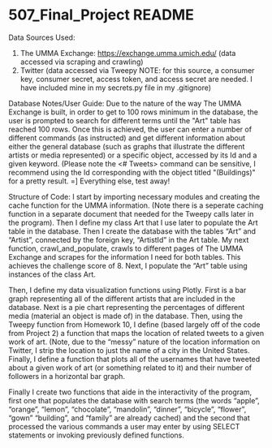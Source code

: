 # 507_Final_Project README

Data Sources Used:
1. The UMMA Exchange: https://exchange.umma.umich.edu/   (data accessed via scraping and crawling)
2. Twitter  (data accessed via Tweepy NOTE: for this source, a consumer key, consumer secret, access token, and access secret are needed. I have included mine in my secrets.py file in my .gitignore)

Database Notes/User Guide:
Due to the nature of the way The UMMA Exchange is built, in order to get to 100 rows minimum in the database, the user is prompted to search for different terms until the "Art" table has reached 100 rows. 
Once this is achieved, the user can enter a number of different commands (as instructed) and get different information about either the general database (such as graphs that illustrate the different artists or media represented) or a specific object, accessed by its Id and a given keyword. (Please note the <# Tweets> command can be sensitive, I recommend using the Id corresponding with the object titled "(Buildings)" for a pretty result. =] Everything else, test away!

Structure of Code:
I start by importing necessary modules and creating the cache function for the UMMA information. (Note there is a seperate caching function in a separate document that needed for the Tweepy calls later in the program). Then I define my class Art that I use later to populate the Art table in the database. Then I create the database with the tables “Art” and “Artist”, connected by the foreign key, “ArtistId” in the Art table. 
My next function, crawl_and_populate, crawls to different pages of The UMMA Exchange and scrapes for the information I need for both tables. This achieves the challenge score of 8. Next, I populate the “Art” table using instances of the class Art. 

Then, I define my data visualization functions using Plotly. First is a bar graph representing all of the different artists that are included in the database. Next is a pie chart representing the percentages of different media (material an object is made of) in the database. Then, using the Tweepy function from Homework 10, I define (based largely off of the code from Project 2) a function that maps the location of related tweets to a given work of art. (Note, due to the “messy” nature of the location information on Twitter, I strip the location to just the name of a city in the United States. Finally, I define a function that plots all of the usernames that have tweeted about a given work of art (or something related to it) and their number of followers in a horizontal bar graph. 

Finally I create two functions that aide in the interactivity of the program, first one that populates the database with search terms (the words “apple”, “orange”, “lemon”, “chocolate”, “mandolin”, “dinner”, “bicycle”, “flower”, “gown” “building”, and “family” are already cached) and the second that processed the various commands a user may enter by using SELECT statements or invoking previously defined functions. 

